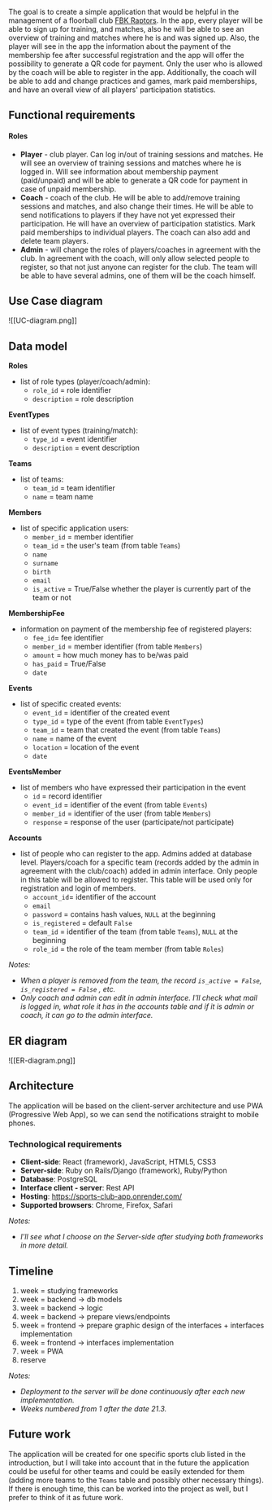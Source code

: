 The goal is to create a simple application that would be helpful in the management of a floorball club [FBK Raptors](https://www.szfb.sk/sk/sport-clubs/detail/90). In the app, every player will be able to sign up for training, and matches, also he will be able to see an overview of training and matches where he is and was signed up. Also, the player will see in the app the information about the payment of the membership fee after successful registration and the app will offer the possibility to generate a QR code for payment. Only the user who is allowed by the coach will be able to register in the app. Additionally, the coach will be able to add and change practices and games, mark paid memberships, and have an overall view of all players' participation statistics.

## Functional requirements

#### Roles

- **Player** - club player. Can log in/out of training sessions and matches. He will see an overview of training sessions and matches where he is logged in. Will see information about membership payment (paid/unpaid) and will be able to generate a QR code for payment in case of unpaid membership. 
- **Coach** - coach of the club. He will be able to add/remove training sessions and matches, and also change their times. He will be able to send notifications to players if they have not yet expressed their participation. He will have an overview of participation statistics. Mark paid memberships to individual players. The coach can also add and delete team players.
- **Admin** - will change the roles of players/coaches in agreement with the club. In agreement with the coach, will only allow selected people to register, so that not just anyone can register for the club. The team will be able to have several admins, one of them will be the coach himself.

## Use Case diagram 

![[UC-diagram.png]]
## Data model

**Roles**
- list of role types (player/coach/admin):
	- `role_id` = role identifier
	- `description` = role description  

**EventTypes**
- list of event types (training/match):
	- `type_id` = event identifier
	- `description` = event description

**Teams**
- list of teams:
	- `team_id` = team identifier
	- `name` = team name

**Members**
- list of specific application users:
	- `member_id` = member identifier
	- `team_id` = the user's team (from table `Teams`)
	- `name` 
	- `surname` 
	- `birth` 
	- `email`
	- `is_active` = True/False whether the player is currently part of the team or not

**MembershipFee**
- information on payment of the membership fee of registered players:
	- `fee_id`= fee identifier
	- `member_id` = member identifier (from table `Members`)
	- `amount` = how much money has to be/was paid
	- `has_paid` = True/False
	- `date`

**Events**
- list of specific created events:
	- `event_id` = identifier of the created event
	- `type_id` = type of the event (from table `EventTypes`)
	- `team_id` = team that created the event (from table `Teams`)
	- `name` = name of the event
	- `location` = location of the event
	- `date` 
  
**EventsMember**
- list of members who have expressed their participation in the event
	- `id` = record identifier
	- `event_id` = identifier of the event (from table `Events`)
	- `member_id` = identifier of the user (from table `Members`)
	- `response` = response of the user (participate/not participate)

**Accounts**
- list of people who can register to the app. Admins added at database level. Players/coach for a specific team (records added by the admin in agreement with the club/coach) added in admin interface. Only people in this table will be allowed to register. This table will be used only for registration and login of members.
	- `account_id`= identifier of the account
	- `email`
	- `password` = contains hash values, `NULL` at the beginning
	- `is_registered` = default `False`
	- `team_id` = identifier of the team (from table `Teams`), `NULL` at the beginning
	- `role_id` = the role of the team member (from table `Roles`)


*Notes:* 
- *When a player is removed from the team, the record `is_active = False`, `is_registered = False` , etc.*
- *Only coach and admin can edit in admin interface. I'll check what mail is logged in, what role it has in the accounts table and if it is admin or coach, it can go to the admin interface.*

## ER diagram 

![[ER-diagram.png]]


## Architecture

The application will be based on the client-server architecture and use PWA (Progressive Web App), so we can send the notifications straight to mobile phones.
### Technological requirements

- **Client-side**: React (framework), JavaScript, HTML5, CSS3
- **Server-side**: Ruby on Rails/Django (framework), Ruby/Python
- **Database**: PostgreSQL
- **Interface client - server**: Rest API
- **Hosting**: https://sports-club-app.onrender.com/
- **Supported browsers**: Chrome, Firefox, Safari

*Notes:* 
- *I'll see what I choose on the Server-side after studying both frameworks in more detail.*

## Timeline 
1. week = studying frameworks
2. week = backend -> db models 
3. week = backend -> logic
4. week = backend -> prepare views/endpoints  
5. week = frontend -> prepare graphic design of the interfaces + interfaces implementation
6. week = frontend -> interfaces implementation
7.  week = PWA
8. reserve

*Notes:* 
- *Deployment to the server will be done continuously after each new implementation.*
- *Weeks numbered from 1 after the date 21.3.*

## Future work

The application will be created for one specific sports club listed in the introduction, but I will take into account that in the future the application could be useful for other teams and could be easily extended for them (adding more teams to the `Teams` table and possibly other necessary things). If there is enough time, this can be worked into the project as well, but I prefer to think of it as future work.

